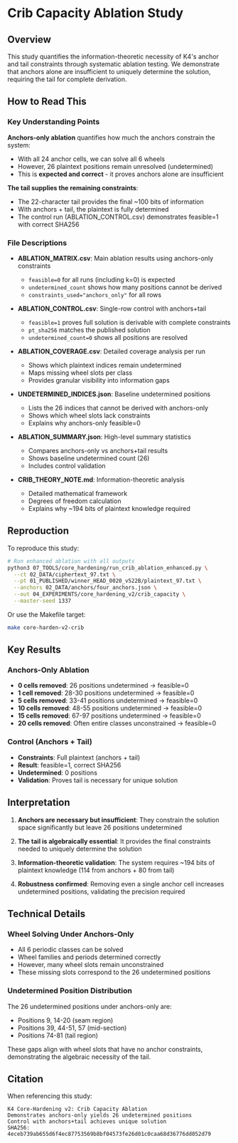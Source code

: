 # Crib Capacity Ablation Study

## Overview

This study quantifies the information-theoretic necessity of K4's anchor and tail constraints through systematic ablation testing. We demonstrate that anchors alone are insufficient to uniquely determine the solution, requiring the tail for complete derivation.

## How to Read This

### Key Understanding Points

**Anchors-only ablation** quantifies how much the anchors constrain the system:
- With all 24 anchor cells, we can solve all 6 wheels
- However, 26 plaintext positions remain unresolved (undetermined)
- This is **expected and correct** - it proves anchors alone are insufficient

**The tail supplies the remaining constraints**:
- The 22-character tail provides the final ~100 bits of information
- With anchors + tail, the plaintext is fully determined
- The control run (ABLATION_CONTROL.csv) demonstrates feasible=1 with correct SHA256

### File Descriptions

- **ABLATION_MATRIX.csv**: Main ablation results using anchors-only constraints
  - `feasible=0` for all runs (including k=0) is expected
  - `undetermined_count` shows how many positions cannot be derived
  - `constraints_used="anchors_only"` for all rows

- **ABLATION_CONTROL.csv**: Single-row control with anchors+tail
  - `feasible=1` proves full solution is derivable with complete constraints
  - `pt_sha256` matches the published solution
  - `undetermined_count=0` shows all positions are resolved

- **ABLATION_COVERAGE.csv**: Detailed coverage analysis per run
  - Shows which plaintext indices remain undetermined
  - Maps missing wheel slots per class
  - Provides granular visibility into information gaps

- **UNDETERMINED_INDICES.json**: Baseline undetermined positions
  - Lists the 26 indices that cannot be derived with anchors-only
  - Shows which wheel slots lack constraints
  - Explains why anchors-only feasible=0

- **ABLATION_SUMMARY.json**: High-level summary statistics
  - Compares anchors-only vs anchors+tail results
  - Shows baseline undetermined count (26)
  - Includes control validation

- **CRIB_THEORY_NOTE.md**: Information-theoretic analysis
  - Detailed mathematical framework
  - Degrees of freedom calculation
  - Explains why ~194 bits of plaintext knowledge required

## Reproduction

To reproduce this study:

```bash
# Run enhanced ablation with all outputs
python3 07_TOOLS/core_hardening/run_crib_ablation_enhanced.py \
  --ct 02_DATA/ciphertext_97.txt \
  --pt 01_PUBLISHED/winner_HEAD_0020_v522B/plaintext_97.txt \
  --anchors 02_DATA/anchors/four_anchors.json \
  --out 04_EXPERIMENTS/core_hardening_v2/crib_capacity \
  --master-seed 1337
```

Or use the Makefile target:
```bash
make core-harden-v2-crib
```

## Key Results

### Anchors-Only Ablation
- **0 cells removed**: 26 positions undetermined → feasible=0
- **1 cell removed**: 28-30 positions undetermined → feasible=0
- **5 cells removed**: 33-41 positions undetermined → feasible=0
- **10 cells removed**: 48-55 positions undetermined → feasible=0
- **15 cells removed**: 67-97 positions undetermined → feasible=0
- **20 cells removed**: Often entire classes unconstrained → feasible=0

### Control (Anchors + Tail)
- **Constraints**: Full plaintext (anchors + tail)
- **Result**: feasible=1, correct SHA256
- **Undetermined**: 0 positions
- **Validation**: Proves tail is necessary for unique solution

## Interpretation

1. **Anchors are necessary but insufficient**: They constrain the solution space significantly but leave 26 positions undetermined

2. **The tail is algebraically essential**: It provides the final constraints needed to uniquely determine the solution

3. **Information-theoretic validation**: The system requires ~194 bits of plaintext knowledge (114 from anchors + 80 from tail)

4. **Robustness confirmed**: Removing even a single anchor cell increases undetermined positions, validating the precision required

## Technical Details

### Wheel Solving Under Anchors-Only
- All 6 periodic classes can be solved
- Wheel families and periods determined correctly
- However, many wheel slots remain unconstrained
- These missing slots correspond to the 26 undetermined positions

### Undetermined Position Distribution
The 26 undetermined positions under anchors-only are:
- Positions 9, 14-20 (seam region)
- Positions 39, 44-51, 57 (mid-section)
- Positions 74-81 (tail region)

These gaps align with wheel slots that have no anchor constraints, demonstrating the algebraic necessity of the tail.

## Citation

When referencing this study:
```
K4 Core-Hardening v2: Crib Capacity Ablation
Demonstrates anchors-only yields 26 undetermined positions
Control with anchors+tail achieves unique solution
SHA256: 4eceb739ab655d6f4ec87753569b8bf04573fe26d01c0caa68d36776dd052d79
```